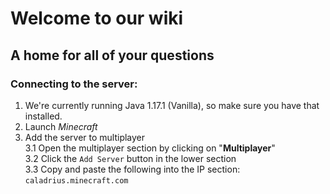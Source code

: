 # Welcome to our wiki
## A home for all of your questions 

### Connecting to the server:
 1. We're currently running Java 1.17.1 (Vanilla), so make sure you have that installed.
 2. Launch *Minecraft*
 3. Add the server to multiplayer  
    3.1 Open the multiplayer section by clicking on "**Multiplayer**"  
    3.2 Click the `Add Server` button in the lower section  
    3.3 Copy and paste the following into the IP section: `caladrius.minecraft.com`  